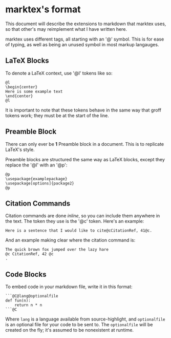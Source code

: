 # marktex's format

This document will describe the extensions to
markdown that marktex uses, so that other's may
reimplement what I have written here.

marktex uses different tags, all starting with an
'@' symbol. This is for ease of typing, as well as
being an unused symbol in most markup langauges.

## LaTeX Blocks

To denote a LaTeX context, use '@l' tokens like so:

```
@l
\begin{center}
Here is some example text
\end{center}
@l
```

It is important to note that these tokens behave in the
same way that groff tokens work; they must be at the
start of the line.

## Preamble Block

There can only ever be **1** Preamble block in a document.
This is to replicate LaTeX's style.

Preamble blocks are structured the same way as LaTeX blocks,
except they replace the '@l' with an '@p':

```
@p
\usepackage{examplepackage}
\usepackage[options]{package2}
@p
```

## Citation Commands

Citation commands are done *inline*, so you can include them
anywhere in the text. The token they use is the '@c' token.
Here's an example:

```
Here is a sentence that I would like to cite@cCitationRef, 41@c.
```

And an example making clear where the citation command is:

```
The quick brown fox jumped over the lazy hare
@c CitationRef, 42 @c
.
```

## Code Blocks

To embed code in your markdown file, write it in this format:

	```@C@lang@optionalfile
	def fun(n):
		return n * n
	```@C

Where `lang` is a language available from source-highlight, and
`optionalfile` is an optional file for your code to be sent to.
The `optionalfile` will be created on the fly; it's assumed to
be nonexistent at runtime.




